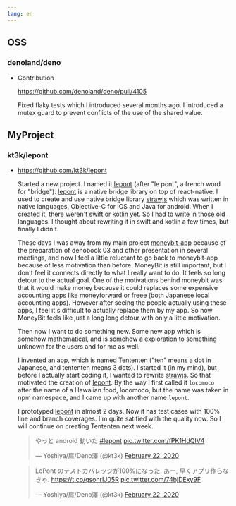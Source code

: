 ```yaml
---
lang: en
---
```


## OSS

### denoland/deno

- Contribution

  https://github.com/denoland/deno/pull/4105

  Fixed flaky tests which I introduced several months ago. I introduced a mutex guard to prevent conflicts of the use of the shared value.

## MyProject

### kt3k/lepont

- https://github.com/kt3k/lepont

  Started a new project. I named it [lepont][] (after "le pont", a french word for "bridge"). [lepont][] is a native bridge library on top of react-native. I used to create and use native bridge library [strawjs][] which was written in native languages, Objective-C for iOS and Java for android. When I created it, there weren't swift or kotlin yet. So I had to write in those old languages. I thought about rewriting it in swift and kotlin a few times, but finally I didn't.

  These days I was away from my main project [moneybit-app](https://github.com/kt3k/moneybit-app) because of the preparation of denobook 03 and other presentation in several meetings, and now I feel a little reluctant to go back to moneybit-app because of less motivation than before. MoneyBit is still important, but I don't feel it connects directly to what I really want to do. It feels so long detour to the actual goal. One of the motivations behind moneybit was that it would make money because it could replaces some expensive accounting apps like moneyforward or freee (both Japanese local accounting apps). However after seeing the people actually using these apps, I feel it's difficult to actually replace them by my app. So now MoneyBit feels like just a long long detour with only a little motivation.

  Then now I want to do something new. Some new app which is somehow mathematical, and is somehow a exploration to something unknown for the users and for me as well.

  I invented an app, which is named Tententen ("ten" means a dot in Japanese, and tententen means 3 dots). I started it (in my mind), but before I actually start coding it, I wanted to rewrite [strawjs][]. So that motivated the creation of [lepont][]. By the way I first called it `locomoco` after the name of a Hawaiian food, locomoco, but the name was taken in npm namespace, and I came up with another name `lepont`.

  I prototyped [lepont][] in almost 2 days. Now it has test cases with 100% line and branch coverages. I'm quite satified with the quality now. So I will continue on creating Tententen next week.

  <blockquote class="twitter-tweet"><p lang="ja" dir="ltr">やっと android 動いた <a href="https://twitter.com/hashtag/lepont?src=hash&amp;ref_src=twsrc%5Etfw">#lepont</a> <a href="https://t.co/fPK1HdQIV4">pic.twitter.com/fPK1HdQIV4</a></p>&mdash; Yoshiya/肩/Deno澤 (@kt3k) <a href="https://twitter.com/kt3k/status/1231230397704372224?ref_src=twsrc%5Etfw">February 22, 2020</a></blockquote> <script async src="https://platform.twitter.com/widgets.js" charset="utf-8"></script>

  <blockquote class="twitter-tweet"><p lang="ja" dir="ltr">LePont のテストカバレッジが100%になった. あー, 早くアプリ作らなきゃ. <a href="https://t.co/qsohrIJ05R">https://t.co/qsohrIJ05R</a> <a href="https://t.co/74bjDExy9F">pic.twitter.com/74bjDExy9F</a></p>&mdash; Yoshiya/肩/Deno澤 (@kt3k) <a href="https://twitter.com/kt3k/status/1231101452883357696?ref_src=twsrc%5Etfw">February 22, 2020</a></blockquote> <script async src="https://platform.twitter.com/widgets.js" charset="utf-8"></script>

[lepont]: https://github.com/kt3k/lepont
[strawjs]: https://github.com/strawjs
